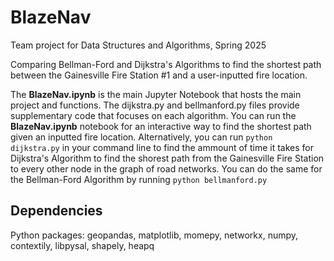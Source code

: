 # BlazeNav
Team project for Data Structures and Algorithms, Spring 2025

Comparing Bellman-Ford and Dijkstra's Algorithms to find the shortest path between the Gainesville Fire Station #1 and a user-inputted fire location.

The **BlazeNav.ipynb** is the main Jupyter Notebook that hosts the main project and functions. The dijkstra.py and bellmanford.py files provide supplementary code that focuses on each algorithm. You can run the **BlazeNav.ipynb** notebook for an interactive way to find the shortest path given an inputted fire location. Alternatively, you can run ```python dijkstra.py``` in your command line to find the ammount of time it takes for Dijkstra's Algorithm to find the shorest path from the Gainesville Fire Station to every other node in the graph of road networks. You can do the same for the Bellman-Ford Algorithm by running ```python bellmanford.py```

## Dependencies
Python packages: geopandas, matplotlib, momepy, networkx, numpy, contextily, libpysal, shapely, heapq
